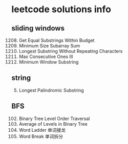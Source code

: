 # leetcode solutions info
## sliding windows
1208. Get Equal Substrings Within Budget
209. Minimum Size Subarray Sum
3. Longest Substring Without Repeating Characters
1004. Max Consecutive Ones III
76. Minimum Window Substring

## string
5. Longest Palindromic Substring

## BFS
102. Binary Tree Level Order Traversal
103. Average of Levels in Binary Tree
104. Word Ladder 单词接龙
105. Word Break 单词拆分